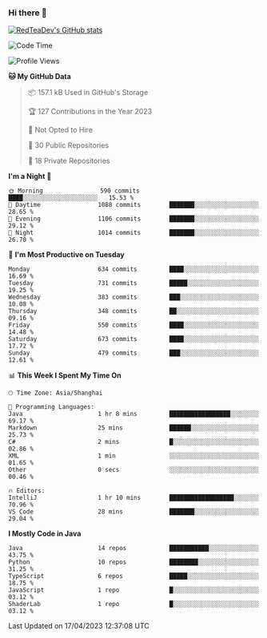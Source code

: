 ### Hi there 👋

<!--
**RedTeaDev/RedTeaDev** is a ✨ _special_ ✨ repository because its `README.md` (this file) appears on your GitHub profile.

Here are some ideas to get you started:

- 🔭 I’m currently working on ...
- 🌱 I’m currently learning ...
- 👯 I’m looking to collaborate on ...
- 🤔 I’m looking for help with ...
- 💬 Ask me about ...
- 📫 How to reach me: ...
- 😄 Pronouns: ...
- ⚡ Fun fact: ...
-->

<!--
[![wakatime](https://wakatime.com/badge/user/6b101ed0-04c0-4490-9283-eb61f2efff96.svg)](https://wakatime.com/@6b101ed0-04c0-4490-9283-eb61f2efff96)
!-->

[![RedTeaDev's GitHub stats](https://github-readme-stats.vercel.app/api?username=RedTeaDev)](https://github.com/anuraghazra/github-readme-stats)
<!--
[![willianrod's wakatime stats](https://github-readme-stats.vercel.app/api/wakatime?username=RedTeaDev)](https://github.com/anuraghazra/github-readme-stats)
!-->
<!--START_SECTION:waka-->
![Code Time](http://img.shields.io/badge/Code%20Time-1%2C351%20hrs%2055%20mins-blue)

![Profile Views](http://img.shields.io/badge/Profile%20Views-0-blue)

**🐱 My GitHub Data** 

> 📦 157.1 kB Used in GitHub's Storage 
 > 
> 🏆 127 Contributions in the Year 2023
 > 
> 🚫 Not Opted to Hire
 > 
> 📜 30 Public Repositories 
 > 
> 🔑 18 Private Repositories 
 > 
**I'm a Night 🦉** 

```text
🌞 Morning                590 commits         ████░░░░░░░░░░░░░░░░░░░░░   15.53 % 
🌆 Daytime                1088 commits        ███████░░░░░░░░░░░░░░░░░░   28.65 % 
🌃 Evening                1106 commits        ███████░░░░░░░░░░░░░░░░░░   29.12 % 
🌙 Night                  1014 commits        ███████░░░░░░░░░░░░░░░░░░   26.70 % 
```
📅 **I'm Most Productive on Tuesday** 

```text
Monday                   634 commits         ████░░░░░░░░░░░░░░░░░░░░░   16.69 % 
Tuesday                  731 commits         █████░░░░░░░░░░░░░░░░░░░░   19.25 % 
Wednesday                383 commits         ███░░░░░░░░░░░░░░░░░░░░░░   10.08 % 
Thursday                 348 commits         ██░░░░░░░░░░░░░░░░░░░░░░░   09.16 % 
Friday                   550 commits         ████░░░░░░░░░░░░░░░░░░░░░   14.48 % 
Saturday                 673 commits         ████░░░░░░░░░░░░░░░░░░░░░   17.72 % 
Sunday                   479 commits         ███░░░░░░░░░░░░░░░░░░░░░░   12.61 % 
```


📊 **This Week I Spent My Time On** 

```text
🕑︎ Time Zone: Asia/Shanghai

💬 Programming Languages: 
Java                     1 hr 8 mins         █████████████████░░░░░░░░   69.17 % 
Markdown                 25 mins             ██████░░░░░░░░░░░░░░░░░░░   25.73 % 
C#                       2 mins              █░░░░░░░░░░░░░░░░░░░░░░░░   02.86 % 
XML                      1 min               ░░░░░░░░░░░░░░░░░░░░░░░░░   01.65 % 
Other                    0 secs              ░░░░░░░░░░░░░░░░░░░░░░░░░   00.46 % 

🔥 Editors: 
IntelliJ                 1 hr 10 mins        ██████████████████░░░░░░░   70.96 % 
VS Code                  28 mins             ███████░░░░░░░░░░░░░░░░░░   29.04 % 
```

**I Mostly Code in Java** 

```text
Java                     14 repos            ███████████░░░░░░░░░░░░░░   43.75 % 
Python                   10 repos            ████████░░░░░░░░░░░░░░░░░   31.25 % 
TypeScript               6 repos             █████░░░░░░░░░░░░░░░░░░░░   18.75 % 
JavaScript               1 repo              █░░░░░░░░░░░░░░░░░░░░░░░░   03.12 % 
ShaderLab                1 repo              █░░░░░░░░░░░░░░░░░░░░░░░░   03.12 % 
```




 Last Updated on 17/04/2023 12:37:08 UTC
<!--END_SECTION:waka-->


